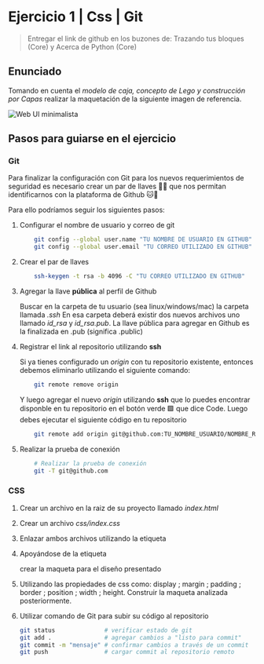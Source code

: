 # Ejercicio 1 | Css | Git

> Entregar el link de github en los buzones de: Trazando tus bloques (Core) y Acerca de Python (Core)

## Enunciado

Tomando en cuenta el *modelo de caja, concepto de Lego y construcción por Capas* realizar la maquetación de la siguiente imagen de referencia.

![Web UI minimalista](https://typegang.com/inspiration/ui/minimal-photography-web-app/minimal-photography-web-app.jpg)

## Pasos para guiarse en el ejercicio

### Git

Para finalizar la configuración con Git para los nuevos requerimientos de seguridad es necesario crear un par de llaves 🔐🔑 que nos permitan identificarnos con la plataforma de Github 🐱🐙

Para ello podríamos seguir los siguientes pasos:

1. Configurar el nombre de usuario y correo de git

    ```bash
        git config --global user.name "TU NOMBRE DE USUARIO EN GITHUB"
        git config --global user.email "TU CORREO UTILIZADO EN GITHUB"
    ```

2. Crear el par de llaves

    ```bash
        ssh-keygen -t rsa -b 4096 -C "TU CORREO UTILIZADO EN GITHUB"
    ```

3. Agregar la llave **pública** al perfil de Github

    Buscar en la carpeta de tu usuario (sea linux/windows/mac) la carpeta llamada *.ssh* En esa carpeta deberá existir dos nuevos archivos uno llamado *id_rsa* y *id_rsa.pub*. La llave pública para agregar en Github es la finalizada en .pub (significa .public)

4. Registrar el link al repositorio utilizando **ssh**

    Si ya tienes configurado un *origin* con tu repositorio existente, entonces debemos eliminarlo utilizando el siguiente comando:

    ```bash
        git remote remove origin
    ```

    Y luego agregar el nuevo *origin* utilizando **ssh** que lo puedes encontrar disponble en tu repositorio en el botón verde 🟩 que dice Code. Luego debes ejecutar el siguiente código en tu repositorio

    ```bash
        git remote add origin git@github.com:TU_NOMBRE_USUARIO/NOMBRE_REPOSITORIO
    ```

5. Realizar la prueba de conexión

    ```bash
        # Realizar la prueba de conexión
        git -T git@github.com
    ```

### CSS

1. Crear un archivo en la raiz de su proyecto llamado *index.html*
2. Crear un archivo *css/index.css*
3. Enlazar ambos archivos utilizando la etiqueta *<link>*
4. Apoyándose de la etiqueta *<div>* crear la maqueta para el diseño presentado
5. Utilizando las propiedades de css como: display ; margin ; padding ; border ; position ; width ; height. Construir la maqueta analizada posteriormente.
6. Utilizar comando de Git para subir su código al repositorio

    ```bash
    git status              # verificar estado de git
    git add .               # agregar cambios a "listo para commit"
    git commit -m "mensaje" # confirmar cambios a través de un commit 
    git push                # cargar commit al repositorio remoto
    ```
